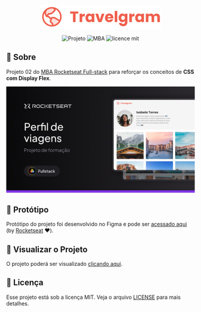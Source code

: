 <p align="center">  
   <img src="./assets/Logo.svg" alt="Logotipo"/> 
</p>

<div align="center">

![Projeto](https://img.shields.io/badge/danilosalvador-travelgram-green)
![MBA](https://img.shields.io/badge/MBA-full--stack-8234e9)
![licence mit](https://img.shields.io/badge/license-MIT-green)

</div>

## 📖 Sobre

Projeto 02 do [MBA Rocketseat Full-stack](https://www.rocketseat.com.br/mba) para reforçar os conceitos de **CSS com Display Flex**.

<p align="center">  
   <img src="files/banner.png" alt="Banner do projeto"/> 
</p>

## 🎨 Protótipo

Protótipo do projeto foi desenvolvido no Figma e pode ser [acessado aqui](files/prototype.fig) (by [Rocketseat](https://github.com/rocketseat) ❤️).

## 🚀 Visualizar o Projeto

O projeto poderá ser visualizado [clicando aqui](https://danilosalvador.github.io/travelgram/).

## 📝 Licença
Esse projeto está sob a licença MIT. Veja o arquivo [LICENSE](LICENSE) para mais detalhes.